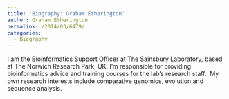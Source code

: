 ```yaml
---
title: 'Biography: Graham Etherington'
author: Graham Etherington
permalink: /2014/03/6479/
categories:
  - Biography
---
```

I am the Bioinformatics Support Officer at The Sainsbury Laboratory, based at The Norwich Research Park, UK. I&#8217;m responsible for providing bioinformatics advice and training courses for the lab&#8217;s research staff.  My own research interests include comparative genomics, evolution and sequence analysis.
